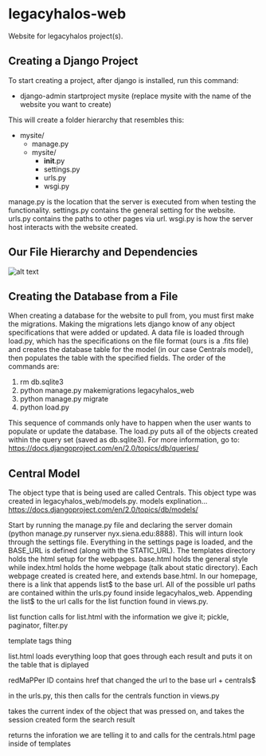 # legacyhalos-web
Website for legacyhalos project(s).

## Creating a Django Project
To start creating a project, after django is installed, run this command:
- django-admin startproject mysite (replace mysite with the name of the website you want to create)

This will create a folder hierarchy that resembles this:

* mysite/
  * manage.py
  * mysite/
    * __init__.py
    * settings.py
    * urls.py
    * wsgi.py


manage.py is the location that the server is executed from when testing the functionality.
settings.py contains the general setting for the website.
urls.py contains the paths to other pages via url.
wsgi.py is how the server host interacts with the website created.

## Our File Hierarchy and Dependencies
![alt text](https://docs.google.com/drawings/d/e/2PACX-1vRLhdgoZOds5w9cVZbfOI25HLPWE3lf5-u6W_XQV3KOqfM8crgQpBGdiFFyqCfh_Ryh_CWbQmKawKJR/pub?w=1337&h=691 "Project Structure Diagram")

## Creating the Database from a File
When creating a database for the website to pull from, you must first make the migrations. Making the migrations lets django know of any object specifications that were added or updated. 
A data file is loaded through load.py, which has the specifications on the file format (ours is a .fits file) and creates the database table for the model (in our case Centrals model), then populates the table with the specified fields.
The order of the commands are:
1. rm db.sqlite3
2. python manage.py makemigrations legacyhalos_web
3. python manage.py migrate
4. python load.py

This sequence of commands only have to happen when the user wants to populate or update the database.
The load.py puts all of the objects created within the query set (saved as db.sqlite3). For more information, go to: https://docs.djangoproject.com/en/2.0/topics/db/queries/

## Central Model
The object type that is being used are called Centrals. This object type was created in legacyhalos_web/models.py.
models explination...
https://docs.djangoproject.com/en/2.0/topics/db/models/

Start by running the manage.py file and declaring the server domain (python manage.py runserver nyx.siena.edu:8888).
This will inturn look through the settings file. Everything in the settings page is loaded, and the BASE_URL is defined (along with the STATIC_URL). The templates directory holds the html setup for the webpages. base.html holds the general style while index.html holds the home webpage (talk about static directory). Each webpage created is created here, and extends base.html. In our homepage, there is a link that appends list$ to the base url. All of the possible url paths are contained within the urls.py found inside legacyhalos_web. Appending the list$ to the url calls for the list function found in views.py. 

list function calls for list.html with the information we give it; pickle, paginator, filter.py

template tags thing

list.html loads everything loop that goes through each result and puts it on the table that is diplayed

redMaPPer ID contains href that changed the url to the base url + centrals$ 

in the urls.py, this then calls for the centrals function in views.py

takes the current index of the object that was pressed on, and takes the session created form the search result

returns the inforation we are telling it to and calls for the centrals.html page inside of templates



